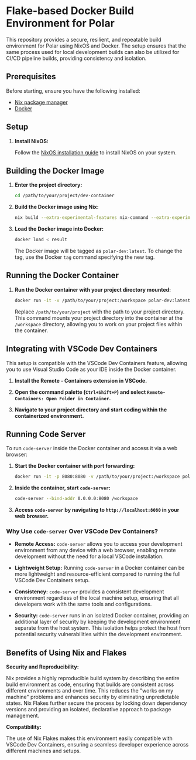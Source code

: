 # Flake-based Docker Build Environment for Polar

This repository provides a secure, resilient, and repeatable build environment for Polar using NixOS and Docker. The setup ensures that the same process used for local development builds can also be utilized for CI/CD pipeline builds, providing consistency and isolation.

## Prerequisites

Before starting, ensure you have the following installed:

- [Nix package manager](https://nixos.org/download.html)
- [Docker](https://docs.docker.com/get-docker/)

## Setup

1. **Install NixOS:**

    Follow the [NixOS installation guide](https://nixos.org/manual/nixos/stable/#ch-installation) to install NixOS on your system.

## Building the Docker Image
1. **Enter the project directory:**

    ```bash
    cd /path/to/your/project/dev-container
    ```

2. **Build the Docker image using Nix:**

    ```bash
    nix build --extra-experimental-features nix-command --extra-experimental-features flakes
    ```

3. **Load the Docker image into Docker:**

    ```bash
    docker load < result
    ```

    The Docker image will be tagged as `polar-dev:latest`. To change the tag, use the Docker `tag` command specifying the new tag.

## Running the Docker Container

1. **Run the Docker container with your project directory mounted:**

    ```bash
    docker run -it -v /path/to/your/project:/workspace polar-dev:latest
    ```

    Replace `/path/to/your/project` with the path to your project directory. This command mounts your project directory into the container at the `/workspace` directory, allowing you to work on your project files within the container.

## Integrating with VSCode Dev Containers

This setup is compatible with the VSCode Dev Containers feature, allowing you to use Visual Studio Code as your IDE inside the Docker container.

1. **Install the Remote - Containers extension in VSCode.**

2. **Open the command palette (`Ctrl+Shift+P`) and select `Remote-Containers: Open Folder in Container`.**

3. **Navigate to your project directory and start coding within the containerized environment.**

## Running Code Server

To run `code-server` inside the Docker container and access it via a web browser:

1. **Start the Docker container with port forwarding:**

    ```bash
    docker run -it -p 8080:8080 -v /path/to/your/project:/workspace polar-dev:latest
    ```

2. **Inside the container, start `code-server`:**

    ```bash
    code-server --bind-addr 0.0.0.0:8080 /workspace
    ```

3. **Access `code-server` by navigating to `http://localhost:8080` in your web browser.**

### Why Use `code-server` Over VSCode Dev Containers?

- **Remote Access:** `code-server` allows you to access your development environment from any device with a web browser, enabling remote development without the need for a local VSCode installation.
  
- **Lightweight Setup:** Running `code-server` in a Docker container can be more lightweight and resource-efficient compared to running the full VSCode Dev Containers setup.

- **Consistency:** `code-server` provides a consistent development environment regardless of the local machine setup, ensuring that all developers work with the same tools and configurations.

- **Security:** `code-server` runs in an isolated Docker container, providing an additional layer of security by keeping the development environment separate from the host system. This isolation helps protect the host from potential security vulnerabilities within the development environment.

## Benefits of Using Nix and Flakes

**Security and Reproducibility:**

Nix provides a highly reproducible build system by describing the entire build environment as code, ensuring that builds are consistent across different environments and over time. This reduces the "works on my machine" problems and enhances security by eliminating unpredictable states. Nix Flakes further secure the process by locking down dependency versions and providing an isolated, declarative approach to package management.

**Compatibility:**

The use of Nix Flakes makes this environment easily compatible with VSCode Dev Containers, ensuring a seamless developer experience across different machines and setups.
